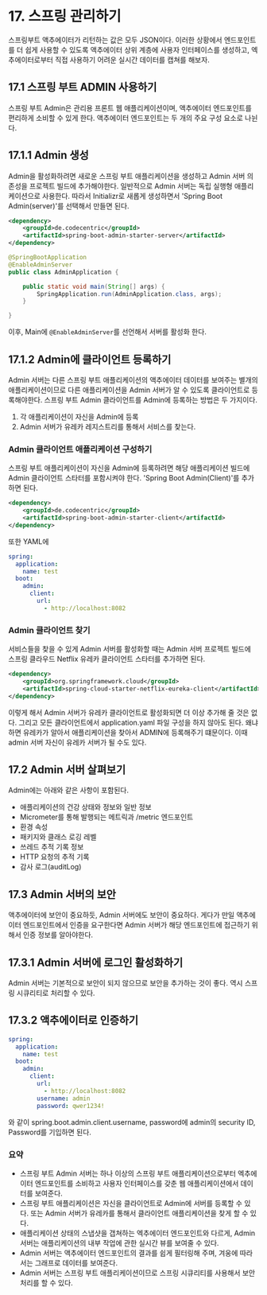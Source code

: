 # 17. 스프링 관리하기

스프링부트 액추에이터가 리턴하는 값은 모두 JSON이다. 이러한 상황에서 엔드포인트를 더 쉽게 사용할 수 있도록 액추에이터 상위
계층에 사용자 인터페이스를 생성하고, 엑추에이터로부터 직접 사용하기 어려운 실시간 데이터를 캡쳐를 해보자.

## 17.1 스프링 부트 ADMIN 사용하기
스프링 부트 Admin은 관리용 프론트 웹 애플리케이션이며, 액추에이터 엔드포인트를 편리하게 소비할 수 있게 한다. 액추에이터 엔드포인트는 두 개의 주요 구성 요소로 나뉜다.

## 17.1.1 Admin 생성
Admin을 활성화하려면 새로운 스프링 부트 애플리케이션을 생성하고 Admin 서버 의존성을 프로젝트 빌드에 추가해야한다. 일반적으로 Admin 서버는 독립 실행형
애플리케이션으로 사용한다. 따라서 Initializr로 새롭게 생성하면서 'Spring Boot Admin(server)'를 선택해서 만들면 된다.

```xml
<dependency>
    <groupId>de.codecentric</groupId>
    <artifactId>spring-boot-admin-starter-server</artifactId>
</dependency>
```
```java
@SpringBootApplication
@EnableAdminServer
public class AdminApplication {

	public static void main(String[] args) {
		SpringApplication.run(AdminApplication.class, args);
	}

}
```
이후, Main에 `@EnableAdminServer`를 선언해서 서버를 활성화 한다.

## 17.1.2 Admin에 클라이언트 등록하기
Admin 서버는 다른 스프링 부트 애플리케이션의 액추에이터 데이터를 보여주는 별개의 애플리케이션이므로 다른 애플리케이션을 Admin 서버가 알 수 있도록 클라이언트로 등록해야한다.
스프링 부트 Admin 클라이언트를 Admin에 등록하는 방법은 두 가지이다.

1. 각 애플리케이션이 자신을 Admin에 등록
2. Admin 서버가 유레카 레지스트리를 통해서 서비스를 찾는다.


### Admin 클라이언트 애플리케이션 구성하기
스프링 부트 애플리케이션이 자신을 Admin에 등록하려면 해당 애플리케이션 빌드에 Admin 클라이언트 스타터를 포함시켜야 한다.
'Spring Boot Admin(Client)'를 추가하면 된다.

```xml
<dependency>
    <groupId>de.codecentric</groupId>
    <artifactId>spring-boot-admin-starter-client</artifactId>
</dependency>
```
또한 YAML에 
```yaml
spring:
  application:
    name: test
  boot:
    admin:
      client:
        url:
          - http://localhost:8082
```

### Admin 클라이언트 찾기
서비스들을 찾을 수 있게 Admin 서버를 활성화할 때는 Admin 서버 프로젝트 빌드에 스프링 클라우드 Netflix 유레카 클라이언트 스타터를 추가하면 된다.
```xml
<dependency>
    <groupId>org.springframework.cloud</groupId>
    <artifactId>spring-cloud-starter-netflix-eureka-client</artifactId>
</dependency>
```
이렇게 해서 Admin 서버가 유레카 클라이언트로 활성화되면 더 이상 추가해 줄 것은 없다. 그리고 모든 클라이언트에서 application.yaml 파일 구성을 하지 않아도
된다. 왜냐하면 유레카가 알아서 애플리케이션을 찾아서 ADMIN에 등록해주기 떄문이다. 이때 admin 서버 자신이 유레카 서버가 될 수도 있다.

## 17.2 Admin 서버 살펴보기
Admin에는 아래와 같은 사항이 포함된다.

- 애플리케이션의 건강 상태와 정보와 일반 정보
- Micrometer를 통해 발행되는 메트릭과 /metric 엔드포인트
- 환경 속성
- 패키지와 클래스 로깅 레벨
- 쓰레드 추적 기록 정보
- HTTP 요청의 추적 기록
- 감사 로그(auditLog)

## 17.3 Admin 서버의 보안

액추에이터에 보안이 중요하듯, Admin 서버에도 보안이 중요하다. 게다가 만일 액추에이터 엔드포인트에서 인증을 요구한다면 Admin 서버가 해당 엔드포인트에 접근하기 위해서 인증
정보를 알아야한다.

## 17.3.1 Admin 서버에 로그인 활성화하기
Admin 서버는 기본적으로 보안이 되지 않으므로 보안을 추가하는 것이 좋다. 역시 스프링 시큐리티로 처리할 수 있다.

## 17.3.2 액추에이터로 인증하기
```yaml
spring:
  application:
    name: test
  boot:
    admin:
      client:
        url:
          - http://localhost:8082
        username: admin
        password: qwer1234!
```
와 같이 spring.boot.admin.client.username, password에 admin의 security ID, Password를 기입하면 된다.

### 요약
- 스프링 부트 Admin 서버는 하나 이상의 스프링 부트 애플리케이션으로부터 엑추에이터 엔드포인트를 소비하고 사용자 인터페이스를 갖춘 웹 애플리케이션에서 데이터를 보여준다.
- 스프링 부트 애플리케이션은 자신을 클라이언트로 Admin에 서버를 등록할 수 있다. 또는 Admin 서버가 유레카를 통해서 클라이언트 애플리케이션을 찾게 할 수 있다.
- 애플리케이션 상태의 스냅샷을 갭쳐하는 엑추에이터 엔드포인트와 다르게, Admin 서버는 애플리케이션의 내부 작업에 관한 실시간 뷰를 보여줄 수 있다.
- Admin 서버는 액추에이터 엔드포인트의 결과를 쉽게 필터링해 주며, 겨웅에 따라서는 그래프로 데이터를 보여준다.
- Admin 서버는 스프링 부트 애플리케이션이므로 스프링 시큐리티를 사용해서 보안 처리를 할 수 있다.

